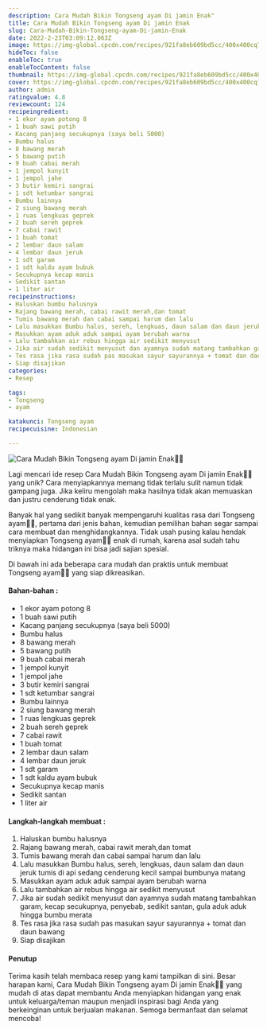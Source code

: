```yaml
---
description: Cara Mudah Bikin Tongseng ayam Di jamin Enak"
title: Cara Mudah Bikin Tongseng ayam Di jamin Enak
slug: Cara-Mudah-Bikin-Tongseng-ayam-Di-jamin-Enak
date: 2022-2-23T03:09:12.063Z
image: https://img-global.cpcdn.com/recipes/921fa8eb609bd5cc/400x400cq70/photo.jpg
hideToc: false
enableToc: true
enableTocContent: false
thumbnail: https://img-global.cpcdn.com/recipes/921fa8eb609bd5cc/400x400cq70/photo.jpg
cover: https://img-global.cpcdn.com/recipes/921fa8eb609bd5cc/400x400cq70/photo.jpg
author: admin
ratingvalue: 4.8
reviewcount: 124
recipeingredient:
- 1 ekor ayam potong 8
- 1 buah sawi putih
- Kacang panjang secukupnya (saya beli 5000)
- Bumbu halus
- 8 bawang merah
- 5 bawang putih
- 9 buah cabai merah
- 1 jempol kunyit
- 1 jempol jahe
- 3 butir kemiri sangrai
- 1 sdt ketumbar sangrai
- Bumbu lainnya
- 2 siung bawang merah
- 1 ruas lengkuas geprek
- 2 buah sereh geprek
- 7 cabai rawit
- 1 buah tomat
- 2 lembar daun salam
- 4 lembar daun jeruk
- 1 sdt garam
- 1 sdt kaldu ayam bubuk
- Secukupnya kecap manis
- Sedikit santan
- 1 liter air
recipeinstructions:
- Haluskan bumbu halusnya
- Rajang bawang merah, cabai rawit merah,dan tomat
- Tumis bawang merah dan cabai sampai harum dan lalu
- Lalu masukkan Bumbu halus, sereh, lengkuas, daun salam dan daun jeruk tumis di api sedang cenderung kecil sampai bumbunya matang
- Masukkan ayam aduk aduk sampai ayam berubah warna
- Lalu tambahkan air rebus hingga air sedikit menyusut
- Jika air sudah sedikit menyusut dan ayamnya sudah matang tambahkan garam, kecap secukupnya, penyebab, sedikit santan, gula aduk aduk hingga bumbu merata
- Tes rasa jika rasa sudah pas masukan sayur sayurannya + tomat dan daun bawang
- Siap disajikan
categories:
- Resep

tags:
- Tongseng
- ayam

katakunci: Tongseng ayam
recipecuisine: Indonesian

---
```


![Cara Mudah Bikin Tongseng ayam Di jamin Enak👩‍🍳](https://img-global.cpcdn.com/recipes/921fa8eb609bd5cc/400x400cq70/photo.jpg)

Lagi mencari ide resep Cara Mudah Bikin Tongseng ayam Di jamin Enak👩‍🍳 yang unik? Cara menyiapkannya memang tidak terlalu sulit namun tidak gampang juga. Jika keliru mengolah maka hasilnya tidak akan memuaskan dan justru cenderung tidak enak.

Banyak hal yang sedikit banyak mempengaruhi kualitas rasa dari Tongseng ayam👩‍🍳, pertama dari jenis bahan, kemudian pemilihan bahan segar sampai cara membuat dan menghidangkannya. Tidak usah pusing kalau hendak menyiapkan Tongseng ayam👩‍🍳 enak di rumah, karena asal sudah tahu triknya maka hidangan ini bisa jadi sajian spesial.

Di bawah ini ada beberapa cara mudah dan praktis untuk membuat Tongseng ayam👩‍🍳 yang siap dikreasikan.

<!--inarticleads1-->

#### Bahan-bahan :

- 1 ekor ayam potong 8
- 1 buah sawi putih
- Kacang panjang secukupnya (saya beli 5000)
- Bumbu halus
- 8 bawang merah
- 5 bawang putih
- 9 buah cabai merah
- 1 jempol kunyit
- 1 jempol jahe
- 3 butir kemiri sangrai
- 1 sdt ketumbar sangrai
- Bumbu lainnya
- 2 siung bawang merah
- 1 ruas lengkuas geprek
- 2 buah sereh geprek
- 7 cabai rawit
- 1 buah tomat
- 2 lembar daun salam
- 4 lembar daun jeruk
- 1 sdt garam
- 1 sdt kaldu ayam bubuk
- Secukupnya kecap manis
- Sedikit santan
- 1 liter air

<!--inarticleads2-->

#### Langkah-langkah membuat :

1. Haluskan bumbu halusnya
1. Rajang bawang merah, cabai rawit merah,dan tomat
1. Tumis bawang merah dan cabai sampai harum dan lalu
1. Lalu masukkan Bumbu halus, sereh, lengkuas, daun salam dan daun jeruk tumis di api sedang cenderung kecil sampai bumbunya matang
1. Masukkan ayam aduk aduk sampai ayam berubah warna
1. Lalu tambahkan air rebus hingga air sedikit menyusut
1. Jika air sudah sedikit menyusut dan ayamnya sudah matang tambahkan garam, kecap secukupnya, penyebab, sedikit santan, gula aduk aduk hingga bumbu merata
1. Tes rasa jika rasa sudah pas masukan sayur sayurannya + tomat dan daun bawang
1. Siap disajikan

#### Penutup

Terima kasih telah membaca resep yang kami tampilkan di sini. Besar harapan kami, Cara Mudah Bikin Tongseng ayam Di jamin Enak👩‍🍳 yang mudah di atas dapat membantu Anda menyiapkan hidangan yang enak untuk keluarga/teman maupun menjadi inspirasi bagi Anda yang berkeinginan untuk berjualan makanan. Semoga bermanfaat dan selamat mencoba!